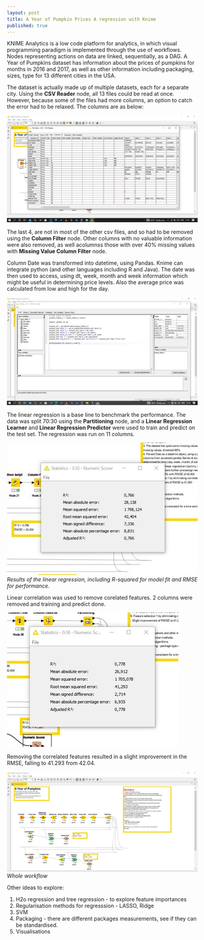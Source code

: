 ```yaml
---
layout: post
title: A Year of Pumpkin Prices A regression with Knime
published: true
---
```

KNIME Analytics is a low code platform for analytics, in which visual programming paradigm is implemented through the use of workflows. Nodes representing actions on data are linked, sequentially, as a DAG. A Year of Pumpkins dataset has information about the prices of pumpkins for months in 2016 and 2017, as well as other information including packaging, sizes, type for 13 different cities in the USA. 

The dataset is actually made up of multiple datasets, each for a separate city. Using the **CSV Reader** node, all 13 files could be read at once. However, because some of the files had more columns, an option to catch the error had to be relaxed.
The columns are as below:

![](/images/knime1/columns.jpg) 

The last 4, are not in most of the other csv files, and so had to be removed using the **Column Filter** node. Other columns with no valuable information were also removed, as well acolumnss those with over 40% missing values with **Missing Value Column Filter** node. 

Column Date was transformed into datetime, using Pandas. Knime can integrate python (and other languages including R and Java). The date was then used to access, using dt, week, month and week information which might be useful in determining price levels. Also the average price was calculated from low and high for the day. 

![](/images/knime1/py_script.jpg)

The linear regression is a base line to benchmark the performance. The data was split 70:30 using the **Partitioning** node, and a **Linear Regression Learner** and **Linear Regression Predictor** were used to train and predict on the test set.
The regression was run on 11 columns. 

![](/images/knime1/results1.jpg)
*Results of the linear regression, including R-squared for model fit and RMSE for performance.* 

Linear correlation was used to remove corelated features. 2 columns were removed and training and predict done.

![](/images/knime1/results2.jpg)

Removing the correlated features resulted in a slight improvement in the RMSE, falling to 41.293 from 42.04. 

![](/images/knime1/pumpkins_shot.jpg)
*Whole workflow*

Other ideas to explore:
1. H2o regression and tree regression - to explore feature importances 
2. Regularisation methods for regresssion - LASSO, Ridge
3. SVM
4. Packaging - there are different packages measurements, see if they can be standardised.
5. Visualisations
